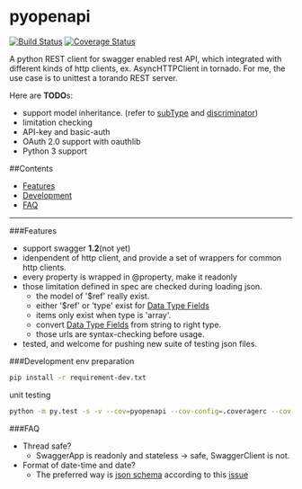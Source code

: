 pyopenapi
=========

[![Build Status](https://travis-ci.org/AntXlab/pyopenapi.svg?branch=master)](https://travis-ci.org/AntXlab/pyopenapi)
[![Coverage Status](https://coveralls.io/repos/AntXlab/pyopenapi/badge.png?branch=master)](https://coveralls.io/r/AntXlab/pyopenapi?branch=master)

A python REST client for swagger enabled rest API, which integrated with different kinds of http clients,
ex. AsyncHTTPClient in tornado. For me, the use case is to unittest a torando REST server.

Here are **TODO**s:
- support model inheritance. (refer to [subType](https://github.com/wordnik/swagger-spec/blob/master/versions/1.2.md#modelSubTypes) and [discriminator](https://github.com/wordnik/swagger-spec/blob/master/versions/1.2.md#modelDiscriminator))
- limitation checking
- API-key and basic-auth
- OAuth 2.0 support with oauthlib
- Python 3 support


##Contents
- [Features](https://github.com/AntXlab/pyopenapi/edit/master/README.md#features)
- [Development](https://github.com/AntXlab/pyopenapi/edit/master/README.md#development)
- [FAQ](https://github.com/AntXlab/pyopenapi/edit/master/README.md#faq)

---------

###Features
- support swagger **1.2**(not yet)
- idenpendent of http client, and provide a set of wrappers for common http clients.
- every property is wrapped in @property, make it readonly
- those limitation defined in spec are checked during loading json.
  - the model of '$ref' really exist.
  - either '$ref' or 'type' exist for [Data Type Fields](https://github.com/wordnik/swagger-spec/blob/master/versions/1.2.md#433-data-type-fields)
  - items only exist when type is 'array'.
  - convert [Data Type Fields](https://github.com/wordnik/swagger-spec/blob/master/versions/1.2.md#433-data-type-fields) from string to right type.
  - those urls are syntax-checking before usage.
- tested, and welcome for pushing new suite of testing json files.

###Development
env preparation
```bash
pip install -r requirement-dev.txt
```

unit testing
```bash
python -m py.test -s -v --cov=pyopenapi --cov-config=.coveragerc --cov-report=html pyopenapi/tests
```

###FAQ
- Thread safe?
  - SwaggerApp is readonly and stateless -> safe, SwaggerClient is not.
- Format of date-time and date?
  - The preferred way is [json schema](http://xml2rfc.ietf.org/public/rfc/html/rfc3339.html#anchor14) according to this [issue](https://github.com/wordnik/swagger-spec/issues/95)
